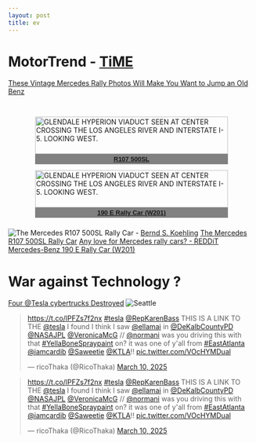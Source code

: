 ```yaml
---
layout: post
title: ev
---
```



# MotorTrend - [TiME](https://time.gov/)
[These Vintage Mercedes Rally Photos Will Make You Want to Jump an Old Benz](https://www.motortrend.com/vehicle-genres/mercedes-benz-vintage-rally-photos/photos/)
<style>


.box > * {
  border: 1px solid #c9ff23;
  border-radius: 5px;
  padding: 0px;
  flex-basis: 30%;
  flex-shrink:2;
  flex-grow:1;
  overflow: hidden;
  transition: all 300ms ease-in-out;
  
  &:hover {
    flex-grow: 9.3;
    
  }
}


.ev {
  display: flex;
  justify-content: space-evenly;
  flex-flow: row wrap; 
  padding: 15px;
  gap: 5px;
  height: auto;
}

.ev img {
  width: 100%;
}

.ev figcaption {
  background-color: #22222290;
  color: #fff;
  font: bold small sans-serif;
  padding: 3px;
  text-align: center;
}

 
 </style>


<div class="ev" markdown="1">
<figure>
 <a href="https://www.motortrend.com/uploads/sites/11/2020/04/1980-Mercedes-Benz-450-SLC-Bandama-Rally-2.jpg?interpolation=lanczos-none&fit=around|660:371" > 
 <img src="https://www.motortrend.com/uploads/sites/11/2020/04/1980-Mercedes-Benz-450-SLC-Bandama-Rally-2.jpg?interpolation=lanczos-none&fit=around|660:371" alt="GLENDALE HYPERION VIADUCT SEEN AT CENTER CROSSING THE LOS ANGELES RIVER AND INTERSTATE I-5. LOOKING WEST." /> </a>
  <figcaption><a href="https://www.loc.gov/resource/hhh.ca2896.photos/?sp=3"> R107 500SL</a></figcaption>
</figure>
  
  <figure>
 <a href="https://www.motortrend.com/uploads/sites/11/2020/04/1988-Mercedes-Benz-190E-2.3-16-Sachs-Winter-Rally.jpg?interpolation=lanczos-none&fit=around|660:371" > 
 <img src="https://www.motortrend.com/uploads/sites/11/2020/04/1988-Mercedes-Benz-190E-2.3-16-Sachs-Winter-Rally.jpg?interpolation=lanczos-none&fit=around|660:371" alt="GLENDALE HYPERION VIADUCT SEEN AT CENTER CROSSING THE LOS ANGELES RIVER AND INTERSTATE I-5. LOOKING WEST." /> </a>
  <figcaption><a href="https://www.motortrend.com/vehicle-genres/mercedes-benz-vintage-rally-photos/photos/"> 190 E Rally Car (W201)</a></figcaption>
</figure>
 
</div>



![The Mercedes R107 500SL Rally Car](https://benz-books.com/blog/wp-content/uploads/Mercedes-R107-500SL-Testwagen-mit-W.-R%C3%B6hrl-am-Steuer.jpg) - [Bernd S. Koehling](https://www.benz-books.com/)
[The Mercedes R107 500SL Rally Car](https://benz-books.com/blog/523/the-forgotten-mercedes-r107-rally-car/) [Any love for Mercedes rally cars? - REDDiT](https://www.reddit.com/r/mercedes_benz/comments/dwnsob/any_love_for_mercedes_rally_cars/?rdt=38008) [Mercedes-Benz 190 E Rally Car (W201)](https://en.wheelsage.org/category/rally_championship/100755/gallery/bm2fus)

# War against Technology ? 

[Four @Tesla cybertrucks Destroyed](https://komonews.com/news/local/four-tesla-cybertrucks-destroyed-in-fire-in-seattles-sodo-neighborhood-elon-musk-doge-federal-jobs-cut-protests-seattle-fire-department-investigation)
![Seattle](https://komonews.com/resources/media2/original/full/1280/center/80/4462141d-24ff-40dc-93e4-e003b4112d69-VOtz3aSODOTESLAFIRES.transfer_frame_166.jpeg)

<blockquote class="twitter-tweet" data-media-max-width="560"><p lang="en" dir="ltr"><a href="https://t.co/lPFZs7f2nx">https://t.co/lPFZs7f2nx</a> <a href="https://twitter.com/hashtag/tesla?src=hash&amp;ref_src=twsrc%5Etfw">#tesla</a> <a href="https://twitter.com/RepKarenBass?ref_src=twsrc%5Etfw">@RepKarenBass</a> THIS IS A LINK TO THE <a href="https://twitter.com/Tesla?ref_src=twsrc%5Etfw">@tesla</a> I found I think I saw <a href="https://twitter.com/ellamai?ref_src=twsrc%5Etfw">@ellamai</a> in <a href="https://twitter.com/DeKalbCountyPD?ref_src=twsrc%5Etfw">@DeKalbCountyPD</a> <a href="https://twitter.com/NASAJPL?ref_src=twsrc%5Etfw">@NASAJPL</a> <a href="https://twitter.com/VeronicaMcG?ref_src=twsrc%5Etfw">@VeronicaMcG</a> // <a href="https://twitter.com/Normani?ref_src=twsrc%5Etfw">@normani</a> was you driving this with that <a href="https://twitter.com/hashtag/YellaBoneSpraypaint?src=hash&amp;ref_src=twsrc%5Etfw">#YellaBoneSpraypaint</a> on? it was one of y&#39;all from <a href="https://twitter.com/hashtag/EastAtlanta?src=hash&amp;ref_src=twsrc%5Etfw">#EastAtlanta</a> <a href="https://twitter.com/iamcardib?ref_src=twsrc%5Etfw">@iamcardib</a> <a href="https://twitter.com/Saweetie?ref_src=twsrc%5Etfw">@Saweetie</a> <a href="https://twitter.com/KTLA?ref_src=twsrc%5Etfw">@KTLA</a>!! <a href="https://t.co/VOcHYMDual">pic.twitter.com/VOcHYMDual</a></p>&mdash; ricoThaka (@RicoThaka) <a href="https://twitter.com/RicoThaka/status/1899209190037733690?ref_src=twsrc%5Etfw">March 10, 2025</a></blockquote> <script async src="https://platform.twitter.com/widgets.js" charset="utf-8"></script>

<blockquote class="twitter-tweet"><p lang="en" dir="ltr"><a href="https://t.co/lPFZs7f2nx">https://t.co/lPFZs7f2nx</a> <a href="https://twitter.com/hashtag/tesla?src=hash&amp;ref_src=twsrc%5Etfw">#tesla</a> <a href="https://twitter.com/RepKarenBass?ref_src=twsrc%5Etfw">@RepKarenBass</a> THIS IS A LINK TO THE <a href="https://twitter.com/Tesla?ref_src=twsrc%5Etfw">@tesla</a> I found I think I saw <a href="https://twitter.com/ellamai?ref_src=twsrc%5Etfw">@ellamai</a> in <a href="https://twitter.com/DeKalbCountyPD?ref_src=twsrc%5Etfw">@DeKalbCountyPD</a> <a href="https://twitter.com/NASAJPL?ref_src=twsrc%5Etfw">@NASAJPL</a> <a href="https://twitter.com/VeronicaMcG?ref_src=twsrc%5Etfw">@VeronicaMcG</a> // <a href="https://twitter.com/Normani?ref_src=twsrc%5Etfw">@normani</a> was you driving this with that <a href="https://twitter.com/hashtag/YellaBoneSpraypaint?src=hash&amp;ref_src=twsrc%5Etfw">#YellaBoneSpraypaint</a> on? it was one of y&#39;all from <a href="https://twitter.com/hashtag/EastAtlanta?src=hash&amp;ref_src=twsrc%5Etfw">#EastAtlanta</a> <a href="https://twitter.com/iamcardib?ref_src=twsrc%5Etfw">@iamcardib</a> <a href="https://twitter.com/Saweetie?ref_src=twsrc%5Etfw">@Saweetie</a> <a href="https://twitter.com/KTLA?ref_src=twsrc%5Etfw">@KTLA</a>!! <a href="https://t.co/VOcHYMDual">pic.twitter.com/VOcHYMDual</a></p>&mdash; ricoThaka (@RicoThaka) <a href="https://twitter.com/RicoThaka/status/1899209190037733690?ref_src=twsrc%5Etfw">March 10, 2025</a></blockquote> <script async src="https://platform.twitter.com/widgets.js" charset="utf-8"></script>

